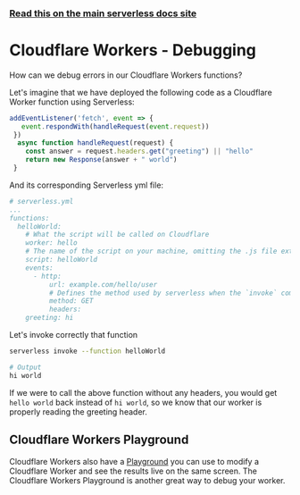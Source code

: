 <!--
title: Serverless Framework - Cloudflare Workers Guide - Debugging
menuText: Debugging
menuOrder: 8
description: Recommendations and best practices for debugging Cloudflare Workers with the Serverless Framework
layout: Doc
-->

<!-- DOCS-SITE-LINK:START automatically generated  -->
### [Read this on the main serverless docs site](https://www.serverless.com/framework/docs/providers/cloudflare-workers/guide/debugging)
<!-- DOCS-SITE-LINK:END -->

# Cloudflare Workers - Debugging
How can we debug errors in our Cloudflare Workers functions?
 
Let's imagine that we have deployed the following code as a Cloudflare Worker function using Serverless:
 
```javascript
addEventListener('fetch', event => {
   event.respondWith(handleRequest(event.request))
 })
  async function handleRequest(request) {
    const answer = request.headers.get("greeting") || "hello"  
    return new Response(answer + " world")
 }

```
And its corresponding Serverless yml file:
 
```yml
# serverless.yml
...
functions:
  helloWorld:
    # What the script will be called on Cloudflare
    worker: hello
    # The name of the script on your machine, omitting the .js file extension
    script: helloWorld
    events:
      - http:
          url: example.com/hello/user
          # Defines the method used by serverless when the `invoke` command is used. Cloudflare Workers only support GET requests for now
          method: GET
          headers:
	greeting: hi
```

Let's invoke correctly that function
 
```bash
serverless invoke --function helloWorld

# Output
hi world
```


If we were to call the above function without any headers, you would get `hello world` back instead of `hi world`, so we know that our worker is properly reading the greeting header.
 
## Cloudflare Workers Playground
 
Cloudflare Workers also have a [Playground](https://cloudflareworkers.com/#) you can use to modify a Cloudflare Worker and see the results live on the same screen. The Cloudflare Workers Playground is another great way to debug your worker.

